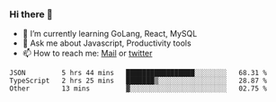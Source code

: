 ### Hi there 👋

- 🌱 I’m currently learning GoLang, React, MySQL
- 💬 Ask me about Javascript, Productivity tools 
- 📫 How to reach me: [Mail](mailto:kvaishak47@gmail.com) or [twitter](https://twitter.com/kvaish4k)

<!--START_SECTION:waka-->
```text
JSON         5 hrs 44 mins   █████████████████░░░░░░░░   68.31 % 
TypeScript   2 hrs 25 mins   ███████▒░░░░░░░░░░░░░░░░░   28.87 % 
Other        13 mins         ▓░░░░░░░░░░░░░░░░░░░░░░░░   02.75 % 
```
<!--END_SECTION:waka-->
